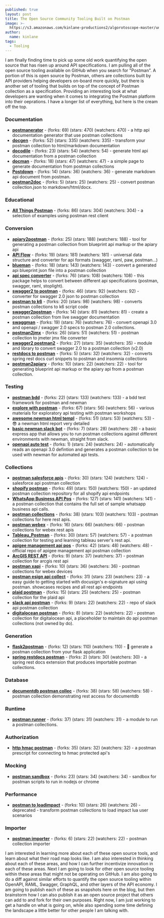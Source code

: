 ```yaml
---
published: true
layout: post
title: The Open Source Community Tooling Built on Postman
image: >-
  https://s3.amazonaws.com/kinlane-productions2/algorotoscope-master/uncle-sam-construction-crane-city.jpg
author:
  name: kinlane
tags:
  - Tooling
---
```

I am finally finding time to pick up some old work quantifying the open source that has risen up around API specifications. I am pulling all of the open source tooling available on GitHub when you search for "Postman". A portion of this is open source by Postman, others are collections built by API providers helping developers on-board more quickly, but there is another set of tooling that builds on top of the concept of Postman collection as a specification. Providing an interesting look at what developers are wanting when it comes to integrating the Postman platform into their oeprations. I have a longer list of everything, but here is the cream off the top.

### Documentation

*   [**postmanerator**](https://github.com/aubm/postmanerator) - (forks: 69) (stars: 470) (watchers: 470) - a http api documentation generator that use postman collections
*   [**docgen**](https://github.com/thedevsaddam/docgen) - (forks: 52) (stars: 335) (watchers: 335) - transform your postman collection to html/markdown documentation
*   [**docodile**](https://github.com/JakeWorrell/docodile) - (forks: 23) (stars: 54) (watchers: 54) - generate html api documentation from a postman collection
*   [**docman**](https://github.com/davidevernizzi/docman) - (forks: 18) (stars: 47) (watchers: 47) - a simple page to generate documentation from postman collections
*   [**Postdown**](https://github.com/TitorX/Postdown) - (forks: 14) (stars: 36) (watchers: 36) - generate markdown api document from postman.
*   [**postman2doc**](https://github.com/mugennsou/postman2doc) - (forks: 5) (stars: 25) (watchers: 25) - convert postman collection.json to markdown/html/docx.

### Educational

*   [**All Things Postman**](https://github.com/DannyDainton/All-Things-Postman) - (forks: 86) (stars: 304) (watchers: 304) - a selection of examples using postman rest client

### Conversion

*   [**apiary2postman**](https://github.com/thecopy/apiary2postman) - (forks: 25) (stars: 188) (watchers: 188) - tool for generating a postman collection from blueprint api markup or the apiary api
*   [**API Flow**](https://github.com/luckymarmot/API-Flow) - (forks: 19) (stars: 181) (watchers: 181) - universal data structure and converter for api formats (swagger, raml, paw, postman…)
*   [**blueman**](https://github.com/kielabokkie/blueman) - (forks: 18) (stars: 143) (watchers: 143) - convert a generated api blueprint json file into a postman collection
*   [**api spec converter**](https://github.com/stoplightio/api-spec-converter) - (forks: 76) (stars: 108) (watchers: 108) - this package helps to convert between different api specifications (postman, swagger, raml, stoplight).
*   [**swagger2 to postman**](https://github.com/postmanlabs/swagger2-to-postman) - (forks: 46) (stars: 92) (watchers: 92) - converter for swagger 2.0 json to postman collection
*   [**postman to k6**](https://github.com/loadimpact/postman-to-k6) - (forks: 20) (stars: 98) (watchers: 98) - converts postman collections to k6 script code
*   [**swagger2postman**](https://github.com/josephpconley/swagger2postman) - (forks: 14) (stars: 81) (watchers: 81) - create a postman collection from live swagger documentation
*   [**swaggman**](https://github.com/grokify/swaggman) - (forks: 19) (stars: 76) (watchers: 76) - convert openapi 3.0 and openapi / swagger 2.0 specs to postman 2.0 collections.
*   [**postman2jmx**](https://github.com/Loadium/postman2jmx) - (forks: 26) (stars: 51) (watchers: 51) - postman collection to jmeter jmx file converter
*   [**swagger2 postman2**](https://github.com/postmanlabs/swagger2-postman2) - (forks: 27) (stars: 35) (watchers: 35) - module and library to convert swagger 2.0 to a postman collection (v2.0)
*   [**restdocs to postman**](https://github.com/fbenz/restdocs-to-postman) - (forks: 5) (stars: 32) (watchers: 32) - converts spring rest docs curl snippets to postman and insomnia collections
*   [**postman2apiary**](https://github.com/p8ul/postman2apiary) - (forks: 10) (stars: 22) (watchers: 22) - tool for generating blueprint api markup or the apiary api from a postman collection.

### Testing

*   [**postman bdd**](https://github.com/JamesMessinger/postman-bdd) - (forks: 22) (stars: 133) (watchers: 133) - a bdd test framework for postman and newman
*   [**explore with postman**](https://github.com/ambertests/explore-with-postman) - (forks: 67) (stars: 56) (watchers: 56) - various materials for exploratory api testing with postman workshops
*   [**awesome newman html templ**](https://github.com/MarcosEllys/awesome-newman-html-template) - (forks: 51) (stars: 53) (watchers: 53) - :sunglasses: a newman html report very detailed
*   [**basic newman slack bot**](https://github.com/DannyDainton/basic-newman-slack-bot) - (forks: 7) (stars: 28) (watchers: 28) - a basic express app that allows you to run postman collections against different environments with newman, straight from slack.
*   [**openapi auto test**](https://github.com/dtzar/openapi-auto-test) - (forks: 1) (stars: 24) (watchers: 24) - automatically reads an openapi 3.0 defintion and generates a postman collection to be used with newman for automated api tests.

### Collections

*   [**postman salesforce apis**](https://github.com/scolladon/postman-salesforce-apis) - (forks: 30) (stars: 124) (watchers: 124) - salesforce api postman collection
*   [**shopify postman**](https://github.com/lojabasico/shopify-postman) - (forks: 49) (stars: 150) (watchers: 150) - an updated postman collection repository for all shopify api endpoints
*   [**WhatsApp Business API Pos**](https://github.com/fbsamples/WhatsApp-Business-API-Postman-Collection) - (forks: 127) (stars: 141) (watchers: 141) - a postman collection that contains the full set of sample whatsapp business api calls.
*   [**postman collections**](https://github.com/heremaps/postman-collections) - (forks: 38) (stars: 103) (watchers: 103) - postman collections for here rest apis.
*   [**postman webex**](https://github.com/CiscoDevNet/postman-webex) - (forks: 16) (stars: 66) (watchers: 66) - postman collections for webex rest apis
*   [**Tableau\_Postman**](https://github.com/TableauExamples/Tableau_Postman) - (forks: 30) (stars: 57) (watchers: 57) - a postman collection for testing and learning tableau server's rest api.
*   [**apigee management api pos**](https://github.com/apigee/apigee-management-api-postman) - (forks: 42) (stars: 48) (watchers: 48) - official repo of apigee management api postman collection
*   [**ArcGIS REST API**](https://github.com/esri-es/ArcGIS-REST-API) - (forks: 9) (stars: 37) (watchers: 37) - postman collection for arcgis rest api
*   [**postman xapi**](https://github.com/CiscoDevNet/postman-xapi) - (forks: 10) (stars: 36) (watchers: 36) - postman collections for webex devices
*   [**postman esign api collect**](https://github.com/docusign/postman-esign-api-collection) - (forks: 31) (stars: 23) (watchers: 23) - a easy guide to getting started with docusign's e-signature api using postman. showcases recipes and all rest api endpoints
*   [**plaid postman**](https://github.com/plaid/plaid-postman) - (forks: 15) (stars: 25) (watchers: 25) - postman collection for the plaid api
*   [**slack api postman**](https://github.com/lonelyclaud/slack-api-postman) - (forks: 9) (stars: 22) (watchers: 22) - repo of slack api postman collection
*   [**digitalocean postman**](https://github.com/dawitnida/digitalocean-postman) - (forks: 8) (stars: 22) (watchers: 22) - postman collection for digitalocean api, a placeholder to maintain do api postman collections (not owned by do).

### Generation

*   [**flask2postman**](https://github.com/numberly/flask2postman) - (forks: 12) (stars: 110) (watchers: 110) - :rocket: generate a postman collection from your flask application
*   [**spring restdocs postman**](https://github.com/GreaterMKEMeetup/spring-restdocs-postman) - (forks: 2) (stars: 30) (watchers: 30) - a spring rest docs extension that produces importable postman collections.

### Database

*   [**documentdb postman collec**](https://github.com/MicrosoftCSA/documentdb-postman-collection) - (forks: 38) (stars: 58) (watchers: 58) - postman collection demonstrating rest access for documentdb

### Runtime

*   [**postman runner**](https://github.com/poynt/postman-runner) - (forks: 37) (stars: 31) (watchers: 31) - a module to run a postman collections.

### Authorization

*   [**http hmac postman**](https://github.com/acquia/http-hmac-postman) - (forks: 35) (stars: 32) (watchers: 32) - a postman prescript for connecting to hmac protected api's

### Mocking

*   [**postman sandbox**](https://github.com/postmanlabs/postman-sandbox) - (forks: 23) (stars: 34) (watchers: 34) - sandbox for postman scripts to run in nodejs or chrome

### Performance

*   [**postman to loadimpact**](https://github.com/loadimpact/postman-to-loadimpact) - (forks: 10) (stars: 26) (watchers: 26) - deprecated - transform postman collections to load impact lua user scenarios

### Importer

*   [**postman importer**](https://github.com/gustavguez/postman-importer) - (forks: 6) (stars: 22) (watchers: 22) - postman collection importer

I am interested in learning more about each of these open source tools, and learn about what their road map looks like. I am also interested in thinking about each of these areas, and how I can further incentivize innovation in each of these areas. Next I am going to look for other open source tooling within these areas that might not be operating on GitHub. I am also going to do a diff against similar efforts to quantify the open source tooling within OpenAPI, RAML, Swagger, GraphQL, and other layers of the API economy. I am going to publish each of these as snapshots here on the blog, but then brainstorm how I can also publish it as an open source project that others can add to and fork for their own purposes. Right now, I am just working to get a handle on what is going on, while also spending some time defining the landscape a little better for other people I am talking with.
